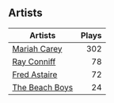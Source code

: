 ## Artists
Artists | Plays 
----- | -----: 
[Mariah Carey](/artists/mariah-carey-31885) | 302
[Ray Conniff](/artists/ray-conniff-104848) | 78
[Fred Astaire](/artists/fred-astaire-6815) | 72
[The Beach Boys](/artists/the-beach-boys-3455) | 24

